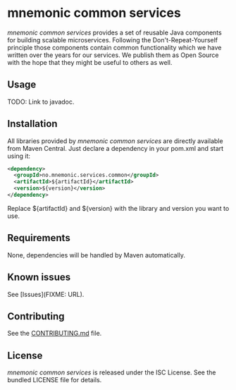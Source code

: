 mnemonic common services
========================

*mnemonic common services* provides a set of reusable Java components for building scalable microservices. Following the Don't-Repeat-Yourself principle those components contain common functionality which we have written over the years for our services. We publish them as Open Source with the hope that they might be useful to others as well.

## Usage

TODO: Link to javadoc.

## Installation

All libraries provided by *mnemonic common services* are directly available from Maven Central. Just declare a dependency in your pom.xml and start using it:

```xml
<dependency>
  <groupId>no.mnemonic.services.common</groupId>
  <artifactId>${artifactId}</artifactId>
  <version>${version}</version>
</dependency>
```

Replace ${artifactId} and ${version} with the library and version you want to use.

## Requirements

None, dependencies will be handled by Maven automatically.

## Known issues

See [Issues](FIXME: URL).

## Contributing

See the [CONTRIBUTING.md](CONTRIBUTING.md) file.

## License

*mnemonic common services* is released under the ISC License. See the bundled LICENSE file for details.